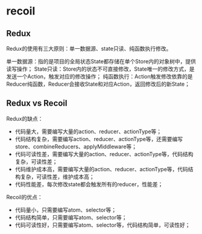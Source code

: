 # recoil

## Redux

Redux的使用有三大原则：单一数据源、state只读、纯函数执行修改。

单一数据源：指的是项目的全局状态State都存储在单个Store内的对象树中，提供读写操作；
State只读：Store内的状态不可直接修改，State唯一的修改方式，是发送一个Action，触发对应的修改操作；
纯函数执行：Action触发修改依靠的是Reducer纯函数，Reducer会接收State和对应Action，返回修改后的新State；

## Redux vs Recoil

Redux的缺点：

- 代码量大，需要编写大量的action、reducer、actionType等；
- 代码结构复杂，需要编写action、reducer、actionType等，还需要编写store、combineReducers、applyMiddleware等；
- 代码可读性差，需要编写大量的action、reducer、actionType等，代码结构复杂，可读性差；
- 代码维护成本高，需要编写大量的action、reducer、actionType等，代码结构复杂，可读性差，维护成本高；
- 代码性能差，每次修改state都会触发所有的reducer，性能差；

Recoil的优点：

- 代码量小，只需要编写atom、selector等；
- 代码结构简单，只需要编写atom、selector等；
- 代码可读性好，只需要编写atom、selector等，代码结构简单，可读性好；
